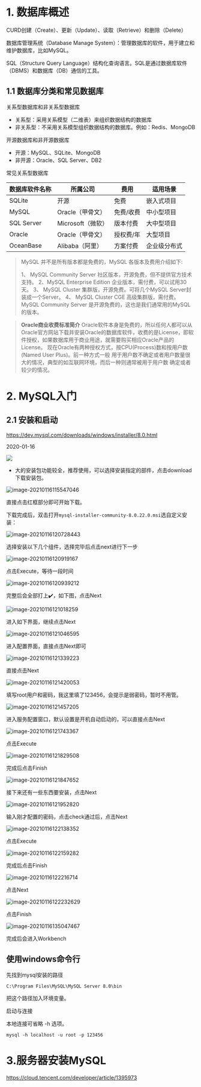 # 1. 数据库概述

CURD创建（Create）、更新（Update）、读取（Retrieve）和删除（Delete）

数据库管理系统（Database Manage System）：管理数据库的软件，用于建立和维护数据库，比如MySQL。

SQL（Structure Query Language）结构化查询语言。SQL是通过数据库软件（DBMS）和数据库（DB）通信的工具。

## 1.1 数据库分类和常见数据库

关系型数据库和非关系型数据库

- 关系型：采用关系模型（二维表）来组织数据结构的数据库
- 非关系型：不采用关系模型组织数据结构的数据库。例如：Redis、MongoDB

开源数据库和非开源数据库

- 开源：MySQL、SQLite、MongoDB
- 非开源：Oracle、SQL Server、DB2

常见关系型数据库

| 数据库软件名称 | 所属公司          | 费用      | 适用场景     |
| -------------- | ----------------- | --------- | ------------ |
| SQLite         | 开源              | 免费      | 嵌入式项目   |
| MySQL          | Oracle（甲骨文）  | 免费/收费 | 中小型项目   |
| SQL Server     | Microsoft（微软） | 版本付费  | 大中型项目   |
| Oracle         | Oracle（甲骨文）  | 授权费/年 | 大型项目     |
| OceanBase      | Alibaba（阿里）   | 方案付费  | 企业级分布式 |

> MySQL 并不是所有版本都是免费的，MySQL 各版本及费用介绍如下:
>
> 1、 MySQL Community Server 社区版本，开源免费，但不提供官方技术支持。
> 2、MySQL Enterprise Edition 企业版本，需付费，可以试用30天。
> 3、 MySQL Cluster 集群版，开源免费。可将几个MySQL Server封装成一个Server。
> 4、 MySQL Cluster CGE 高级集群版，需付费。
> MySQL Community Server 是开源免费的，这也是我们通常用的MySQL的版本。  

> **Oracle商业收费标准简介**
> Oracle软件本身是免费的，所以任何人都可以从Oracle官方网站下载并安装Oracle的数据库软件，收费的是License，即软件授权，如果数据库用于商业用途，就需要购买相应Oracle产品的License。
> 现在Oracle有两种授权方式，按CPU(Process)数和按用户数(Named User Plus)。前一种方式一般
> 用于用户数不确定或者用户数量很大的情况，典型的如互联网环境，而后一种则通常被用于用户数
> 确定或者较少的情况。  

# 2. MySQL入门

## 2.1 安装和启动

https://dev.mysql.com/downloads/windows/installer/8.0.html  

2020-01-16

![](img/MySQL下载界面.png)

- 大的安装包功能较全，推荐使用，可以选择安装指定的部件，点击download下载安装包。

![image-20210116115547046](img/image-20210116115547046.png)

直接点击红框部分即可开始下载。

下载完成后，双击打开`mysql-installer-community-8.0.22.0.msi`选自定义安装：

![image-20210116120728443](img/image-20210116120728443.png)

选择安装以下几个组件，选择完毕后点击next进行下一步

![image-20210116120919167](img/image-20210116120919167.png)

点击Execute，等待一段时间

![image-20210116120939212](img/image-20210116120939212.png)

完整后会全部打上:heavy_check_mark:，如下图，点击Next

![image-20210116121018259](img/image-20210116121018259.png)

进入如下界面，继续点击Next

![image-20210116121046595](img/image-20210116121046595.png)

进入配置界面，直接点击Next即可

![image-20210116121339223](img/image-20210116121339223.png)

直接点击Next

![image-20210116121420053](img/image-20210116121420053.png)

填写root用户和密码，我这里填了123456，会提示是弱密码，暂时不用管。

![image-20210116121457205](img/image-20210116121457205.png)

进入服务配置窗口，默认设置是开机自动启动的，可以直接点击Next

![image-20210116121743367](img/image-20210116121743367.png)

点击Execute

![image-20210116121829508](img/image-20210116121829508.png)

完成后点击Finish

![image-20210116121847652](img/image-20210116121847652.png)



接下来还有一些东西要安装，点击Next

![image-20210116121952820](img/image-20210116121952820.png)

输入刚才配置的密码，点击check通过后，点击Next

![image-20210116122138352](img/image-20210116122138352.png)

点击Execute

![image-20210116122159282](img/image-20210116122159282.png)

完成后点击Finish

![image-20210116122216714](img/image-20210116122216714.png)

点击Next

![image-20210116122232629](img/image-20210116122232629.png)

点击Finish

![image-20210116135047467](img/image-20210116135047467.png)

完成后会进入Workbench







## 使用windows命令行

先找到mysql安装的路径

`C:\Program Files\MySQL\MySQL Server 8.0\bin`

把这个路径加入环境变量。

启动与连接

本地连接可省略 -h 选项。

```
mysql -h localhost -u root -p 123456
```



# 3.服务器安装MySQL

https://cloud.tencent.com/developer/article/1395973